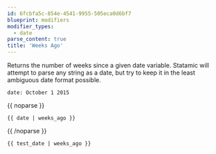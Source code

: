 ```yaml
---
id: 6fcbfa5c-854e-4541-9955-505eca0d6bf7
blueprint: modifiers
modifier_types:
  - date
parse_content: true
title: 'Weeks Ago'
---
```

Returns the number of weeks since a given date variable. Statamic will attempt to parse any string as a date, but try to keep it in the least ambiguous date format possible.

```.language-yaml
date: October 1 2015
```

{{ noparse }}
```
{{ date | weeks_ago }}
```
{{ /noparse }}

```.language-output
{{ test_date | weeks_ago }}
```
